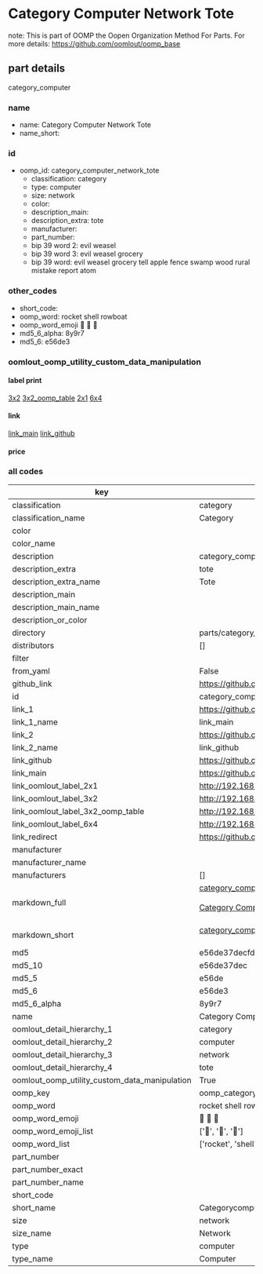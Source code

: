 # Category Computer Network Tote  

note: This is part of OOMP the Oopen Organization Method For Parts. For more details: https://github.com/oomlout/oomp_base

##  part details
  



category_computer



### name
* name: Category Computer Network Tote
* name_short: 
### id
* oomp_id: category_computer_network_tote
  * classification: category
  * type: computer
  * size: network
  * color: 
  * description_main: 
  * description_extra: tote
  * manufacturer: 
  * part_number: 
  * bip 39 word 2: evil weasel
  * bip 39 word 3: evil weasel grocery
  * bip 39 word: evil weasel grocery tell apple fence swamp wood rural mistake report atom

### other_codes
* short_code: 
* oomp_word: rocket shell rowboat
* oomp_word_emoji :rocket: :shell: :rowboat:
* md5_6_alpha: 8y9r7
* md5_6: e56de3






### oomlout_oomp_utility_custom_data_manipulation
#### label print
[3x2](http://192.168.1.245:1112/?label=oomp%208y9r7)
[3x2_oomp_table](http://192.168.1.108:1112/?label=oomp%208y9r7)
[2x1](http://192.168.1.242:1112/?label=oomp%208y9r7)
[6x4](http://192.168.1.55:1112/?label=oomp%208y9r7)    

#### link

[link_main](https://github.com/oomlout/oomlout_oomp_version_1_messy/tree/main/parts/category_computer_network_tote) [link_github](https://github.com/oomlout/oomlout_oomp_version_1_messy/tree/main/parts/category_computer_network_tote)                             

#### price







### all codes 
| key | value |  
| --- | --- |  
| classification | category |  
| classification_name | Category |  
| color |  |  
| color_name |  |  
| description | category_computer |  
| description_extra | tote |  
| description_extra_name | Tote |  
| description_main |  |  
| description_main_name |  |  
| description_or_color |   |  
| directory | parts/category_computer_network_tote |  
| distributors | [] |  
| filter |  |  
| from_yaml | False |  
| github_link | https://github.com/oomlout/oomlout_oomp_part_src/tree/main/parts/category_computer_network_tote |  
| id | category_computer_network_tote |  
| link_1 | https://github.com/oomlout/oomlout_oomp_version_1_messy/tree/main/parts/category_computer_network_tote |  
| link_1_name | link_main |  
| link_2 | https://github.com/oomlout/oomlout_oomp_version_1_messy/tree/main/parts/category_computer_network_tote |  
| link_2_name | link_github |  
| link_github | https://github.com/oomlout/oomlout_oomp_version_1_messy/tree/main/parts/category_computer_network_tote |  
| link_main | https://github.com/oomlout/oomlout_oomp_version_1_messy/tree/main/parts/category_computer_network_tote |  
| link_oomlout_label_2x1 | http://192.168.1.242:1112/?label=oomp%208y9r7 |  
| link_oomlout_label_3x2 | http://192.168.1.245:1112/?label=oomp%208y9r7 |  
| link_oomlout_label_3x2_oomp_table | http://192.168.1.108:1112/?label=oomp%208y9r7 |  
| link_oomlout_label_6x4 | http://192.168.1.55:1112/?label=oomp%208y9r7 |  
| link_redirect | https://github.com/oomlout/oomlout_oomp_version_1_messy/tree/main/parts/category_computer_network_tote |  
| manufacturer |  |  
| manufacturer_name |  |  
| manufacturers | [] |  
| markdown_full | [category_computer_network_tote](none)<br>[](none)<br>[Category Computer Network Tote](none)<br><br> |  
| markdown_short | [category_computer_network_tote](none)<br><br> |  
| md5 | e56de37decfd3b6554055deccdbe226f |  
| md5_10 | e56de37dec |  
| md5_5 | e56de |  
| md5_6 | e56de3 |  
| md5_6_alpha | 8y9r7 |  
| name | Category Computer Network Tote |  
| oomlout_detail_hierarchy_1 | category |  
| oomlout_detail_hierarchy_2 | computer |  
| oomlout_detail_hierarchy_3 | network |  
| oomlout_detail_hierarchy_4 | tote |  
| oomlout_oomp_utility_custom_data_manipulation | True |  
| oomp_key | oomp_category_computer_network_tote |  
| oomp_word | rocket shell rowboat |  
| oomp_word_emoji | :rocket: :shell: :rowboat: |  
| oomp_word_emoji_list | [':rocket:', ':shell:', ':rowboat:'] |  
| oomp_word_list | ['rocket', 'shell', 'rowboat'] |  
| part_number |  |  
| part_number_exact |  |  
| part_number_name |  |  
| short_code |  |  
| short_name | Categorycomputer |  
| size | network |  
| size_name | Network |  
| type | computer |  
| type_name | Computer |  
